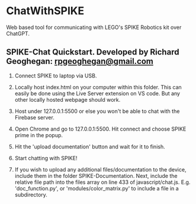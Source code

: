 # ChatWithSPIKE
Web based tool for communicating with LEGO's SPIKE Robotics kit over ChatGPT.

## SPIKE-Chat Quickstart. Developed by Richard Geoghegan: rpgeoghegan@gmail.com

1. Connect SPIKE to laptop via USB.

2. Locally host index.html on your computer within this folder. This can easily
   be done using the Live Server extension on VS code. But any other locally
   hosted webpage should work.

3. Host under 127.0.0.1:5500 or else you won't be able to chat with the
   Firebase server.

4. Open Chrome and go to 127.0.0.1:5500. Hit connect and choose
   SPIKE prime in the popup.

5. Hit the 'upload documentation' button and wait for it to finish.

6. Start chatting with SPIKE!

7. If you wish to upload any additional files/documentation to the device,
   include them in the folder SPIKE-Documentation. Next, include the relative
   file path into the files array on line 433 of javascript/chat.js. 
   E.g. 'doc_function.py', or 'modules/color_matrix.py' to include a file in a
   subdirectory.
